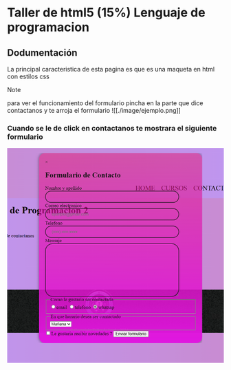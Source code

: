 # Taller de html5 (15%) Lenguaje de programacion
## Dodumentación
La principal caracteristica de esta pagina es que es una maqueta en html con estilos css
> [!NOTE]
> para ver el funcionamiento del formulario pincha en la parte que dice contactanos y te arroja el formulario
![[./image/ejemplo.png]]

### Cuando se le de click en contactanos te mostrara el siguiente formulario
![iamgen del formulario](./image/formulario.png)
